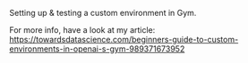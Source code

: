 Setting up & testing a custom environment in Gym. 

For more info, have a look at my article: https://towardsdatascience.com/beginners-guide-to-custom-environments-in-openai-s-gym-989371673952
